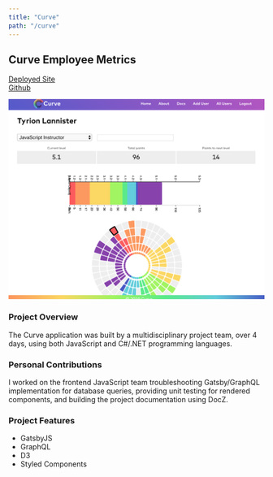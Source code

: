 ```yaml
---
title: "Curve"
path: "/curve"
---
```


## Curve Employee Metrics
[Deployed Site](https://codefellows-curve.netlify.com)  
[Github](https://github.com/CodeFellows-Curve/curve-front-end/)

![](./images/curve.jpeg)

### Project Overview
The Curve application was built by a multidisciplinary project team, over 4 days, using both JavaScript and C#/.NET programming languages.

### Personal Contributions
I worked on the frontend JavaScript team troubleshooting Gatsby/GraphQL implementation for database queries, providing unit testing for rendered components, and building the project documentation using DocZ.

### Project Features
- GatsbyJS
- GraphQL
- D3
- Styled Components